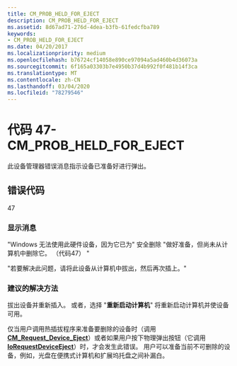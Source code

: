 ```yaml
---
title: CM_PROB_HELD_FOR_EJECT
description: CM_PROB_HELD_FOR_EJECT
ms.assetid: 8d67ad71-276d-4dea-b3fb-61fedcfba789
keywords:
- CM_PROB_HELD_FOR_EJECT
ms.date: 04/20/2017
ms.localizationpriority: medium
ms.openlocfilehash: b76724cf14058e890ce97094a5ad460b4d36073a
ms.sourcegitcommit: 6f165a03303b7e4950b37d4b992f0f481b14f3ca
ms.translationtype: MT
ms.contentlocale: zh-CN
ms.lasthandoff: 03/04/2020
ms.locfileid: "78279546"
---
```

# <a name="code-47---cm_prob_held_for_eject"></a>代码 47-CM_PROB_HELD_FOR_EJECT

此设备管理器错误消息指示设备已准备好进行弹出。

## <a name="error-code"></a>错误代码

47

### <a name="display-message"></a>显示消息

"Windows 无法使用此硬件设备，因为它已为" 安全删除 "做好准备，但尚未从计算机中删除它。 （代码47） "

"若要解决此问题，请将此设备从计算机中拔出，然后再次插上。"

### <a name="recommended-resolution"></a>建议的解决方法

拔出设备并重新插入。 或者，选择 "**重新启动计算机**" 将重新启动计算机并使设备可用。

仅当用户调用热插拔程序来准备要删除的设备时（调用[**CM_Request_Device_Eject**](https://docs.microsoft.com/windows/desktop/api/cfgmgr32/nf-cfgmgr32-cm_request_device_ejectw)）或者如果用户按下物理弹出按钮（它调用[**IoRequestDeviceEject**](https://docs.microsoft.com/windows-hardware/drivers/ddi/wdm/nf-wdm-iorequestdeviceeject)）时，才会发生此错误。 用户可以准备当前不可删除的设备，例如，光盘在便携式计算机和扩展坞托盘之间补漏白。
